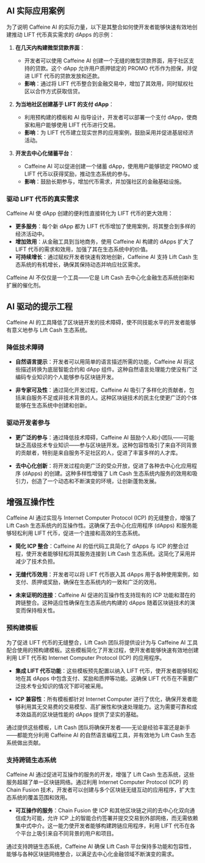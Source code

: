 ## AI 实际应用案例

为了说明 Caffeine AI 的实际力量，以下是其整合如何使开发者能够快速有效地创建推动 LIFT 代币真实需求的 dApps 的示例：

1. **在几天内构建微型贷款界面**：  
   - 开发者可以使用 Caffeine AI 创建一个无缝的微型贷款界面，用于社区支持的贷款。这个 dApp 允许用户质押锁定的 PROMO 代币作为担保，并促进 LIFT 代币的贷款发放和还款。  
   - **影响**：通过将 LIFT 代币整合到金融交易中，增加了其效用，同时赋权社区以合作方式获取信贷。

2. **为当地社区创建基于 LIFT 的支付 dApp**：  
   - 利用预构建的模板和 AI 指导设计，开发者可以部署一个支付 dApp，使商家和用户能够使用 LIFT 代币进行交易。  
   - **影响**：为 LIFT 代币建立现实世界的应用案例，鼓励采用并促进基层经济活动。

3. **开发去中心化储蓄平台**：  
   - Caffeine AI 可以促进创建一个储蓄 dApp，使用用户能够锁定 PROMO 或 LIFT 代币以获得奖励，推动生态系统的参与。  
   - **影响**：鼓励长期参与，增加代币需求，并加强社区的金融基础设施。

### 驱动 LIFT 代币的真实需求

Caffeine AI 使 dApp 创建的便利性直接转化为 LIFT 代币的更大效用：

- **更多服务**：每个新 dApp 都为 LIFT 代币增加了使用案例，将其整合到多样的经济活动中。
- **增加效用**：从金融工具到当地商务，使用 Caffeine AI 构建的 dApps 扩大了 LIFT 代币的需求和效用，加强了其在生态系统中的价值。
- **可持续增长**：通过赋权开发者快速有效地创新，Caffeine AI 支持 Lift Cash 生态系统的有机增长，确保其保持动态并响应社区需求。

Caffeine AI 不仅仅是一个工具——它是 Lift Cash 去中心化金融生态系统创新和扩展的催化剂。

## AI 驱动的提示工程

Caffeine AI 的工具降低了区块链开发的技术障碍，使不同技能水平的开发者能够有意义地参与 Lift Cash 生态系统。

### 降低技术障碍

- **自然语言提示**：开发者可以用简单的语言描述所需的功能，Caffeine AI 将这些描述转换为底层智能合约和 dApp 组件。这种自然语言处理能力使没有广泛编码专业知识的个人能够参与区块链开发。

- **非专家可及性**：通过简化开发过程，Caffeine AI 吸引了多样化的贡献者，包括来自服务不足或非技术背景的人。这种区块链技术的民主化使更广泛的个体能够在生态系统中创建和创新。

### 驱动开发者参与

- **更广泛的参与**：通过降低技术障碍，Caffeine AI 鼓励个人和小团队——可能缺乏高级技术专业知识——参与区块链开发。这种包容性吸引了来自不同背景的贡献者，特别是来自服务不足社区的人，促进了丰富多样的人才库。

- **去中心化创新**：将开发过程向更广泛的受众开放，促进了各种去中心化应用程序 (dApps) 的创建。这种多样性增强了 Lift Cash 生态系统内服务的效用和吸引力，创造了一个动态和不断演变的环境，让创新蓬勃发展。

## 增强互操作性

Caffeine AI 通过实现与 Internet Computer Protocol (ICP) 的无缝整合，增强了 Lift Cash 生态系统内的互操作性。这确保了去中心化应用程序 (dApps) 和服务能够轻松利用 LIFT 代币，促进一个连接和高效的生态系统。

- **简化 ICP 整合**：Caffeine AI 的低代码工具简化了 dApps 与 ICP 的整合过程，使开发者能够轻松将其服务连接到 Lift Cash 生态系统。这简化了采用并减少了技术负担。

- **无缝代币效用**：开发者可以将 LIFT 代币嵌入其 dApps 用于各种使用案例，如支付、质押或奖励，确保在生态系统内的一致和广泛的效用。

- **未来证明的连接**：Caffeine AI 促进的互操作性支持现有的 ICP 功能和潜在的跨链整合。这种适应性确保在生态系统内构建的 dApps 随着区块链技术的演变而保持相关性。

### 预构建模板

为了促进 LIFT 代币的无缝整合，Lift Cash 团队将提供设计为与 Caffeine AI 工具配合使用的预构建模板。这些模板简化了开发过程，使开发者能够快速有效地创建利用 LIFT 代币和 Internet Computer Protocol (ICP) 的应用程序。

- **集成 LIFT 代币功能**：这些模板预先配置以纳入 LIFT 代币，使开发者能够轻松地在其 dApps 中包含支付、奖励和质押等功能。这确保 LIFT 代币在不需要广泛技术专业知识的情况下即可被采用。

- **ICP 兼容性**：所有模板都针对 Internet Computer 进行了优化，确保开发者能够利用其无交易费的交易模型、高扩展性和快速处理能力。这为需要可靠和成本效益高的区块链性能的 dApps 提供了坚实的基础。

通过提供这些模板，Lift Cash 团队将确保开发者——无论是经验丰富还是新手——都能充分利用 Caffeine AI 的自然语言编程工具，并有效地为 Lift Cash 生态系统做出贡献。

### 支持跨链生态系统

Caffeine AI 通过促进可互操作的服务的开发，增强了 Lift Cash 生态系统，这些服务超越了单一区块链网络。通过利用 Internet Computer Protocol (ICP) 的 Chain Fusion 技术，开发者可以创建与多个区块链无缝互动的应用程序，扩大生态系统的覆盖范围和效用。

- **可互操作的服务**：Chain Fusion 使 ICP 和其他区块链之间的去中心化双向通信成为可能，允许 ICP 上的智能合约签署并提交交易到外部网络，而无需依赖集中式中介。这一能力使开发者能够构建跨链应用程序，利用 LIFT 代币在各个平台上吸引来自不同背景的用户和项目。

通过支持跨链生态系统，Caffeine AI 确保 Lift Cash 平台保持多功能和包容性，能够与各种区块链网络整合，以满足去中心化金融领域不断演变的需求。
